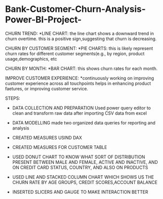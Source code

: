 # Bank-Customer-Churn-Analysis-Power-BI-Project-

CHURN TREND:
*LINE CHART: the line chart shows a downward trend in churn overtime. this is a positive sign,suggesting that churn is decreasing.

CHURN BY CUSTOMER SEGMENT:
*PIE CHARTS: this is likely represent churn rates for different customer segments(e.g., by region, product usage,demographics, etc

CHURN BY MONTH:
*BAR CHART: this shows churn rates for each month.

IMPROVE CUSTOMER EXPERIENCE:
*continuously working on improving customer experience across all touchpoints helps in enhancing product faetures, or improving customer service.

STEPS:

* DATA COLLECTION AND PREPARATION
  Used power query editor to clean and transform raw data after importing CSV data from excel
  
* DATA MODELLING
  made two organized data queries for reporting and analysis
  
* CREATED MEASURES USIND DAX
  
* CREATED MEASURES FOR CUSTOMER TABLE
  
* USED DONUT CHART TO KNOW WHAT SORT OF DISTRIBUTION PRESENT BETWEEN MALE AND FEMALE, ACTIVE AND INACTIVE, AND ON CREDIT CARD STATUS, COUNTRY, AND ALSO ON PRODUCTS
  
* USED LINE AND STACKED COLUMN CHART WHICH SHOWS US THE CHURN RATE BY AGE GROUPS, CREDIT SCORES,ACCOUNT BALANCE
  
* INSERTED SLICERS AND GAUGE TO MAKE INTERACTION BETTER

